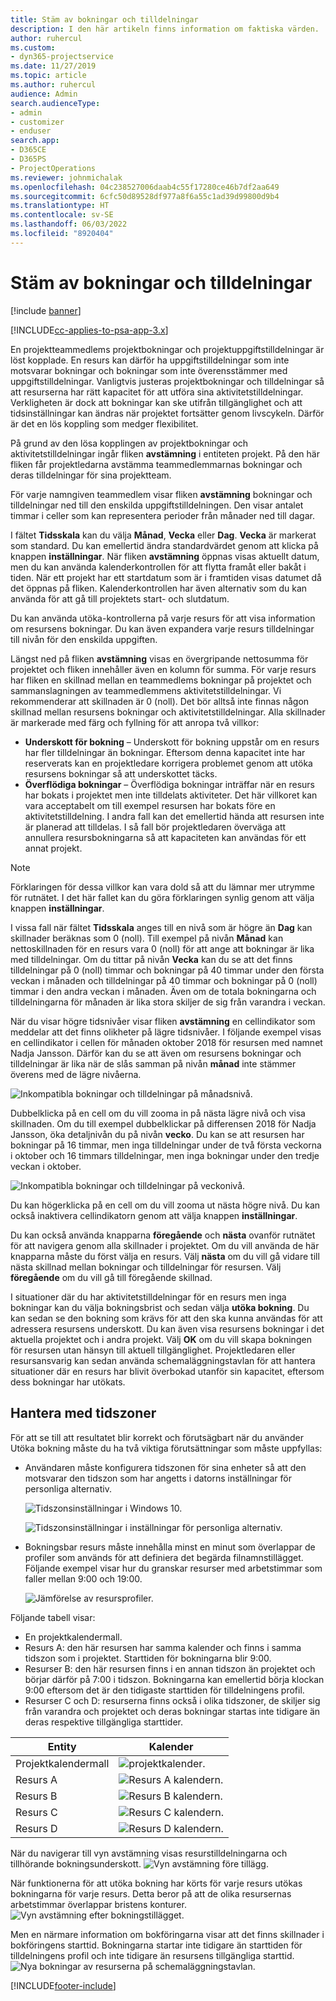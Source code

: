 ```yaml
---
title: Stäm av bokningar och tilldelningar
description: I den här artikeln finns information om faktiska värden.
author: ruhercul
ms.custom:
- dyn365-projectservice
ms.date: 11/27/2019
ms.topic: article
ms.author: ruhercul
audience: Admin
search.audienceType:
- admin
- customizer
- enduser
search.app:
- D365CE
- D365PS
- ProjectOperations
ms.reviewer: johnmichalak
ms.openlocfilehash: 04c238527006daab4c55f17280ce46b7df2aa649
ms.sourcegitcommit: 6cfc50d89528df977a8f6a55c1ad39d99800d9b4
ms.translationtype: HT
ms.contentlocale: sv-SE
ms.lasthandoff: 06/03/2022
ms.locfileid: "8920404"
---
```

# <a name="reconcile-bookings-and-assignments"></a>Stäm av bokningar och tilldelningar

[!include [banner](../includes/psa-now-project-operations.md)]

[!INCLUDE[cc-applies-to-psa-app-3.x](../includes/cc-applies-to-psa-app-3x.md)]

En projektteammedlems projektbokningar och projektuppgiftstilldelningar är löst kopplade. En resurs kan därför ha uppgiftstilldelningar som inte motsvarar bokningar och bokningar som inte överensstämmer med uppgiftstilldelningar. Vanligtvis justeras projektbokningar och tilldelningar så att resurserna har rätt kapacitet för att utföra sina aktivitetstilldelningar. Verkligheten är dock att bokningar kan ske utifrån tillgänglighet och att tidsinställningar kan ändras när projektet fortsätter genom livscykeln. Därför är det en lös koppling som medger flexibilitet.

På grund av den lösa kopplingen av projektbokningar och aktivitetstilldelningar ingår fliken **avstämning** i entiteten projekt. På den här fliken får projektledarna avstämma teammedlemmarnas bokningar och deras tilldelningar för sina projektteam.

För varje namngiven teammedlem visar fliken **avstämning** bokningar och tilldelningar ned till den enskilda uppgiftstilldelningen. Den visar antalet timmar i celler som kan representera perioder från månader ned till dagar.

I fältet **Tidsskala** kan du välja **Månad**, **Vecka** eller **Dag**. **Vecka** är markerat som standard. Du kan emellertid ändra standardvärdet genom att klicka på knappen **inställningar**. När fliken **avstämning** öppnas visas aktuellt datum, men du kan använda kalenderkontrollen för att flytta framåt eller bakåt i tiden. När ett projekt har ett startdatum som är i framtiden visas datumet då det öppnas på fliken. Kalenderkontrollen har även alternativ som du kan använda för att gå till projektets start- och slutdatum.

Du kan använda utöka-kontrollerna på varje resurs för att visa information om resursens bokningar. Du kan även expandera varje resurs tilldelningar till nivån för den enskilda uppgiften.

Längst ned på fliken **avstämning** visas en övergripande nettosumma för projektet och fliken innehåller även en kolumn för summa. För varje resurs har fliken en skillnad mellan en teammedlems bokningar på projektet och sammanslagningen av teammedlemmens aktivitetstilldelningar. Vi rekommenderar att skillnaden är 0 (noll). Det bör alltså inte finnas någon skillnad mellan resursens bokningar och aktivitetstilldelningar. Alla skillnader är markerade med färg och fyllning för att anropa två villkor:

- **Underskott för bokning** – Underskott för bokning uppstår om en resurs har fler tilldelningar än bokningar. Eftersom denna kapacitet inte har reserverats kan en projektledare korrigera problemet genom att utöka resursens bokningar så att underskottet täcks.
- **Överflödiga bokningar** – Överflödiga bokningar inträffar när en resurs har bokats i projektet men inte tilldelats aktiviteter. Det här villkoret kan vara acceptabelt om till exempel resursen har bokats före en aktivitetstilldelning. I andra fall kan det emellertid hända att resursen inte är planerad att tilldelas. I så fall bör projektledaren överväga att annullera resursbokningarna så att kapaciteten kan användas för ett annat projekt.

> [!NOTE]
> Förklaringen för dessa villkor kan vara dold så att du lämnar mer utrymme för rutnätet. I det här fallet kan du göra förklaringen synlig genom att välja knappen **inställningar**.

I vissa fall när fältet **Tidsskala** anges till en nivå som är högre än **Dag** kan skillnader beräknas som 0 (noll). Till exempel på nivån **Månad** kan nettoskillnaden för en resurs vara 0 (noll) för att ange att bokningar är lika med tilldelningar. Om du tittar på nivån **Vecka** kan du se att det finns tilldelningar på 0 (noll) timmar och bokningar på 40 timmar under den första veckan i månaden och tilldelningar på 40 timmar och bokningar på 0 (noll) timmar i den andra veckan i månaden. Även om de totala bokningarna och tilldelningarna för månaden är lika stora skiljer de sig från varandra i veckan.

När du visar högre tidsnivåer visar fliken **avstämning** en cellindikator som meddelar att det finns olikheter på lägre tidsnivåer. I följande exempel visas en cellindikator i cellen för månaden oktober 2018 för resursen med namnet Nadja Jansson. Därför kan du se att även om resursens bokningar och tilldelningar är lika när de slås samman på nivån **månad** inte stämmer överens med de lägre nivåerna.

![Inkompatibla bokningar och tilldelningar på månadsnivå.](media/reconcile-assignments-01.JPG)

Dubbelklicka på en cell om du vill zooma in på nästa lägre nivå och visa skillnaden. Om du till exempel dubbelklickar på differensen 2018 för Nadja Jansson, öka detaljnivån du på nivån **vecko**. Du kan se att resursen har bokningar på 16 timmar, men inga tilldelningar under de två första veckorna i oktober och 16 timmars tilldelningar, men inga bokningar under den tredje veckan i oktober.

![Inkompatibla bokningar och tilldelningar på veckonivå.](media/reconcile-assignments-02.JPG)

Du kan högerklicka på en cell om du vill zooma ut nästa högre nivå. Du kan också inaktivera cellindikatorn genom att välja knappen **inställningar**. 

Du kan också använda knapparna **föregående** och **nästa** ovanför rutnätet för att navigera genom alla skillnader i projektet. Om du vill använda de här knapparna måste du först välja en resurs. Välj **nästa** om du vill gå vidare till nästa skillnad mellan bokningar och tilldelningar för resursen. Välj **föregående** om du vill gå till föregående skillnad.

I situationer där du har aktivitetstilldelningar för en resurs men inga bokningar kan du välja bokningsbrist och sedan välja **utöka bokning**. Du kan sedan se den bokning som krävs för att den ska kunna användas för att adressera resursens underskott. Du kan även visa resursens bokningar i det aktuella projektet och i andra projekt. Välj **OK** om du vill skapa bokningen för resursen utan hänsyn till aktuell tillgänglighet. Projektledaren eller resursansvarig kan sedan använda schemaläggningstavlan för att hantera situationer där en resurs har blivit överbokad utanför sin kapacitet, eftersom dess bokningar har utökats.

## <a name="managing-with-time-zones"></a>Hantera med tidszoner
För att se till att resultatet blir korrekt och förutsägbart när du använder Utöka bokning måste du ha två viktiga förutsättningar som måste uppfyllas:  

- Användaren måste konfigurera tidszonen för sina enheter så att den motsvarar den tidszon som har angetts i datorns inställningar för personliga alternativ.
 
  ![Tidszonsinställningar i Windows 10.](media/reconcile-assignments-03.png)

  ![Tidszonsinställningar i inställningar för personliga alternativ.](media/reconcile-assignments-04.png)
 
- Bokningsbar resurs måste innehålla minst en minut som överlappar de profiler som används för att definiera det begärda filnamnstillägget. Följande exempel visar hur du granskar resurser med arbetstimmar som faller mellan 9:00 och 19:00. 

  ![Jämförelse av resursprofiler.](media/reconcile-assignments-05.png)

Följande tabell visar:

- En projektkalendermall.
- Resurs A: den här resursen har samma kalender och finns i samma tidszon som i projektet. Starttiden för bokningarna blir 9:00.
- Resurser B: den här resursen finns i en annan tidszon än projektet och börjar därför på 7:00 i tidszon. Bokningarna kan emellertid börja klockan 9:00 eftersom det är den tidigaste starttiden för tilldelningens profil.
- Resurser C och D: resurserna finns också i olika tidszoner, de skiljer sig från varandra och projektet och deras bokningar startas inte tidigare än deras respektive tillgängliga starttider.

|Entity  |Kalender  |
|-|-|
|Projektkalendermall   | ![projektkalender.](media/reconcile-assignments-06.png) |
|Resurs A  | ![Resurs A kalendern.](media/reconcile-assignments-06.png) |
|Resurs B  |  ![Resurs B kalendern.](media/reconcile-assignments-07.png) |
|Resurs C  |  ![Resurs C kalendern.](media/reconcile-assignments-08.png) |
|Resurs D  | ![Resurs D kalendern.](media/reconcile-assignments-09.png)  |
 
När du navigerar till vyn avstämning visas resurstilldelningarna och tillhörande bokningsunderskott.
 ![Vyn avstämning före tillägg.](media/reconcile-assignments-10.png)

När funktionerna för att utöka bokning har körts för varje resurs utökas bokningarna för varje resurs. Detta beror på att de olika resursernas arbetstimmar överlappar bristens konturer.
 ![Vyn avstämning efter bokningstillägget.](media/reconcile-assignments-11.png) 

Men en närmare information om bokföringarna visar att det finns skillnader i bokföringens starttid. Bokningarna startar inte tidigare än starttiden för tilldelningens profil och inte tidigare än resursens tillgängliga starttid.
 ![Nya bokningar av resurserna på schemaläggningstavlan.](media/reconcile-assignments-12.png)


[!INCLUDE[footer-include](../includes/footer-banner.md)]
